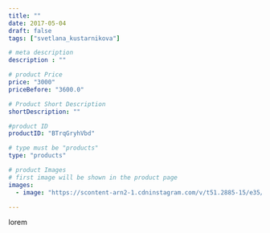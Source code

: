 ```yaml
---
title: ""
date: 2017-05-04
draft: false
tags: ["svetlana_kustarnikova"]

# meta description
description : ""

# product Price
price: "3000"
priceBefore: "3600.0"

# Product Short Description
shortDescription: ""

#product ID
productID: "BTrqGryhVbd"

# type must be "products"
type: "products"

# product Images
# first image will be shown in the product page
images:
  - image: "https://scontent-arn2-1.cdninstagram.com/v/t51.2885-15/e35/18253238_1323912121023190_7837479566103805952_n.jpg?se=7&tp=1&_nc_ht=scontent-arn2-1.cdninstagram.com&_nc_cat=110&_nc_ohc=EmfTbiVIcScAX8W2JYT&ccb=7-4&oh=062294eb0acc0aa5ecda9e5e840a1a36&oe=6083E38D&ig_cache_key=MTUwNzQ4MzY3NzU3NDM4NzQyMQ%3D%3D.2-ccb7-4"

---
```

lorem
